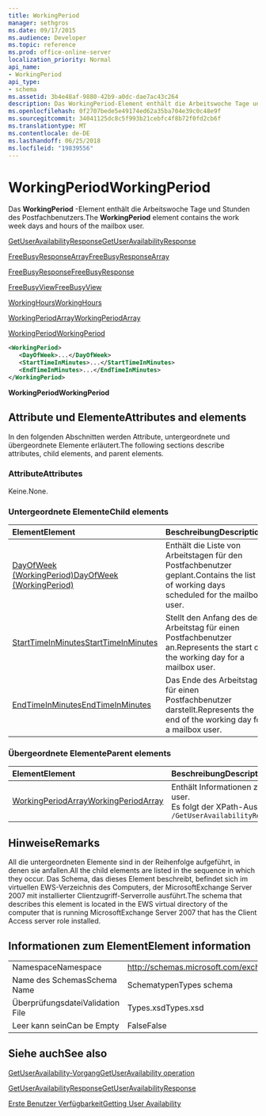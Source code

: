 ```yaml
---
title: WorkingPeriod
manager: sethgros
ms.date: 09/17/2015
ms.audience: Developer
ms.topic: reference
ms.prod: office-online-server
localization_priority: Normal
api_name:
- WorkingPeriod
api_type:
- schema
ms.assetid: 3b4e48af-9880-42b9-a0dc-dae7ac43c264
description: Das WorkingPeriod-Element enthält die Arbeitswoche Tage und Stunden des Postfachbenutzers.
ms.openlocfilehash: 0f2707bede5e49174ed62a35ba704e39c0c48e9f
ms.sourcegitcommit: 34041125dc8c5f993b21cebfc4f8b72f0fd2cb6f
ms.translationtype: MT
ms.contentlocale: de-DE
ms.lasthandoff: 06/25/2018
ms.locfileid: "19839556"
---
```

# <a name="workingperiod"></a><span data-ttu-id="1ab18-103">WorkingPeriod</span><span class="sxs-lookup"><span data-stu-id="1ab18-103">WorkingPeriod</span></span>

<span data-ttu-id="1ab18-104">Das **WorkingPeriod** -Element enthält die Arbeitswoche Tage und Stunden des Postfachbenutzers.</span><span class="sxs-lookup"><span data-stu-id="1ab18-104">The **WorkingPeriod** element contains the work week days and hours of the mailbox user.</span></span> 
  
[<span data-ttu-id="1ab18-105">GetUserAvailabilityResponse</span><span class="sxs-lookup"><span data-stu-id="1ab18-105">GetUserAvailabilityResponse</span></span>](getuseravailabilityresponse.md)
  
[<span data-ttu-id="1ab18-106">FreeBusyResponseArray</span><span class="sxs-lookup"><span data-stu-id="1ab18-106">FreeBusyResponseArray</span></span>](freebusyresponsearray.md)
  
[<span data-ttu-id="1ab18-107">FreeBusyResponse</span><span class="sxs-lookup"><span data-stu-id="1ab18-107">FreeBusyResponse</span></span>](freebusyresponse.md)
  
[<span data-ttu-id="1ab18-108">FreeBusyView</span><span class="sxs-lookup"><span data-stu-id="1ab18-108">FreeBusyView</span></span>](freebusyview.md)
  
[<span data-ttu-id="1ab18-109">WorkingHours</span><span class="sxs-lookup"><span data-stu-id="1ab18-109">WorkingHours</span></span>](workinghours-ex15websvcsotherref.md)
  
[<span data-ttu-id="1ab18-110">WorkingPeriodArray</span><span class="sxs-lookup"><span data-stu-id="1ab18-110">WorkingPeriodArray</span></span>](workingperiodarray.md)
  
[<span data-ttu-id="1ab18-111">WorkingPeriod</span><span class="sxs-lookup"><span data-stu-id="1ab18-111">WorkingPeriod</span></span>](workingperiod.md)
  
```xml
<WorkingPeriod>
   <DayOfWeek>...</DayOfWeek>
   <StartTimeInMinutes>...</StartTimeInMinutes>
   <EndTimeInMinutes>...</EndTimeInMinutes>
</WorkingPeriod>
```

 <span data-ttu-id="1ab18-112">**WorkingPeriod**</span><span class="sxs-lookup"><span data-stu-id="1ab18-112">**WorkingPeriod**</span></span>
## <a name="attributes-and-elements"></a><span data-ttu-id="1ab18-113">Attribute und Elemente</span><span class="sxs-lookup"><span data-stu-id="1ab18-113">Attributes and elements</span></span>

<span data-ttu-id="1ab18-114">In den folgenden Abschnitten werden Attribute, untergeordnete und übergeordnete Elemente erläutert.</span><span class="sxs-lookup"><span data-stu-id="1ab18-114">The following sections describe attributes, child elements, and parent elements.</span></span>
  
### <a name="attributes"></a><span data-ttu-id="1ab18-115">Attribute</span><span class="sxs-lookup"><span data-stu-id="1ab18-115">Attributes</span></span>

<span data-ttu-id="1ab18-116">Keine.</span><span class="sxs-lookup"><span data-stu-id="1ab18-116">None.</span></span>
  
### <a name="child-elements"></a><span data-ttu-id="1ab18-117">Untergeordnete Elemente</span><span class="sxs-lookup"><span data-stu-id="1ab18-117">Child elements</span></span>

|<span data-ttu-id="1ab18-118">**Element**</span><span class="sxs-lookup"><span data-stu-id="1ab18-118">**Element**</span></span>|<span data-ttu-id="1ab18-119">**Beschreibung**</span><span class="sxs-lookup"><span data-stu-id="1ab18-119">**Description**</span></span>|
|:-----|:-----|
|[<span data-ttu-id="1ab18-120">DayOfWeek (WorkingPeriod)</span><span class="sxs-lookup"><span data-stu-id="1ab18-120">DayOfWeek (WorkingPeriod)</span></span>](dayofweek-workingperiod.md) <br/> |<span data-ttu-id="1ab18-121">Enthält die Liste von Arbeitstagen für den Postfachbenutzer geplant.</span><span class="sxs-lookup"><span data-stu-id="1ab18-121">Contains the list of working days scheduled for the mailbox user.</span></span>  <br/> |
|[<span data-ttu-id="1ab18-122">StartTimeInMinutes</span><span class="sxs-lookup"><span data-stu-id="1ab18-122">StartTimeInMinutes</span></span>](starttimeinminutes.md) <br/> |<span data-ttu-id="1ab18-123">Stellt den Anfang des den Arbeitstag für einen Postfachbenutzer an.</span><span class="sxs-lookup"><span data-stu-id="1ab18-123">Represents the start of the working day for a mailbox user.</span></span>  <br/> |
|[<span data-ttu-id="1ab18-124">EndTimeInMinutes</span><span class="sxs-lookup"><span data-stu-id="1ab18-124">EndTimeInMinutes</span></span>](endtimeinminutes.md) <br/> |<span data-ttu-id="1ab18-125">Das Ende des Arbeitstags für einen Postfachbenutzer darstellt.</span><span class="sxs-lookup"><span data-stu-id="1ab18-125">Represents the end of the working day for a mailbox user.</span></span>  <br/> |
   
### <a name="parent-elements"></a><span data-ttu-id="1ab18-126">Übergeordnete Elemente</span><span class="sxs-lookup"><span data-stu-id="1ab18-126">Parent elements</span></span>

|<span data-ttu-id="1ab18-127">**Element**</span><span class="sxs-lookup"><span data-stu-id="1ab18-127">**Element**</span></span>|<span data-ttu-id="1ab18-128">**Beschreibung**</span><span class="sxs-lookup"><span data-stu-id="1ab18-128">**Description**</span></span>|
|:-----|:-----|
|[<span data-ttu-id="1ab18-129">WorkingPeriodArray</span><span class="sxs-lookup"><span data-stu-id="1ab18-129">WorkingPeriodArray</span></span>](workingperiodarray.md) <br/> |<span data-ttu-id="1ab18-130">Enthält Informationen zu Perioden für den Postfachbenutzer arbeiten.</span><span class="sxs-lookup"><span data-stu-id="1ab18-130">Contains working period information for the mailbox user.</span></span>  <br/> <span data-ttu-id="1ab18-131">Es folgt der XPath-Ausdruck, der dieses Element:</span><span class="sxs-lookup"><span data-stu-id="1ab18-131">The following is the XPath expression to this element:</span></span>  <br/>  `/GetUserAvailabilityResponse/FreeBusyResponseArray/FreeBusyResponse/FreeBusyView/WorkingHours/WorkingPeriodArray` <br/> |
   
## <a name="remarks"></a><span data-ttu-id="1ab18-132">Hinweise</span><span class="sxs-lookup"><span data-stu-id="1ab18-132">Remarks</span></span>

<span data-ttu-id="1ab18-133">All die untergeordneten Elemente sind in der Reihenfolge aufgeführt, in denen sie anfallen.</span><span class="sxs-lookup"><span data-stu-id="1ab18-133">All the child elements are listed in the sequence in which they occur.</span></span> <span data-ttu-id="1ab18-134">Das Schema, das dieses Element beschreibt, befindet sich im virtuellen EWS-Verzeichnis des Computers, der MicrosoftExchange Server 2007 mit installierter Clientzugriff-Serverrolle ausführt.</span><span class="sxs-lookup"><span data-stu-id="1ab18-134">The schema that describes this element is located in the EWS virtual directory of the computer that is running MicrosoftExchange Server 2007 that has the Client Access server role installed.</span></span>
  
## <a name="element-information"></a><span data-ttu-id="1ab18-135">Informationen zum Element</span><span class="sxs-lookup"><span data-stu-id="1ab18-135">Element information</span></span>

|||
|:-----|:-----|
|<span data-ttu-id="1ab18-136">Namespace</span><span class="sxs-lookup"><span data-stu-id="1ab18-136">Namespace</span></span>  <br/> |http://schemas.microsoft.com/exchange/services/2006/types  <br/> |
|<span data-ttu-id="1ab18-137">Name des Schemas</span><span class="sxs-lookup"><span data-stu-id="1ab18-137">Schema Name</span></span>  <br/> |<span data-ttu-id="1ab18-138">Schematypen</span><span class="sxs-lookup"><span data-stu-id="1ab18-138">Types schema</span></span>  <br/> |
|<span data-ttu-id="1ab18-139">Überprüfungsdatei</span><span class="sxs-lookup"><span data-stu-id="1ab18-139">Validation File</span></span>  <br/> |<span data-ttu-id="1ab18-140">Types.xsd</span><span class="sxs-lookup"><span data-stu-id="1ab18-140">Types.xsd</span></span>  <br/> |
|<span data-ttu-id="1ab18-141">Leer kann sein</span><span class="sxs-lookup"><span data-stu-id="1ab18-141">Can be Empty</span></span>  <br/> |<span data-ttu-id="1ab18-142">False</span><span class="sxs-lookup"><span data-stu-id="1ab18-142">False</span></span>  <br/> |
   
## <a name="see-also"></a><span data-ttu-id="1ab18-143">Siehe auch</span><span class="sxs-lookup"><span data-stu-id="1ab18-143">See also</span></span>



[<span data-ttu-id="1ab18-144">GetUserAvailability-Vorgang</span><span class="sxs-lookup"><span data-stu-id="1ab18-144">GetUserAvailability operation</span></span>](getuseravailability-operation.md)
  
[<span data-ttu-id="1ab18-145">GetUserAvailabilityResponse</span><span class="sxs-lookup"><span data-stu-id="1ab18-145">GetUserAvailabilityResponse</span></span>](getuseravailabilityresponse.md)


[<span data-ttu-id="1ab18-146">Erste Benutzer Verfügbarkeit</span><span class="sxs-lookup"><span data-stu-id="1ab18-146">Getting User Availability</span></span>](http://msdn.microsoft.com/library/d4133fcb-9b0f-4e6b-aadf-a389da83516a%28Office.15%29.aspx)

